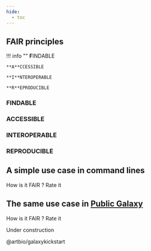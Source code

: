 ```yaml
---
hide:
  - toc
---
```

## FAIR principles

!!! info ""
    **F**INDABLE
    
    **A**CCESSIBLE
    
    **I**NTEROPERABLE
    
    **R**EPRODUCIBLE

### FINDABLE

### ACCESSIBLE

### INTEROPERABLE

### REPRODUCIBLE


## A simple use case in command lines
   How is it FAIR ? Rate it
## The same use case in [Public Galaxy](https://usegalaxy.eu)
   How is it FAIR ? Rate it

Under construction

@artbio/galaxykickstart

